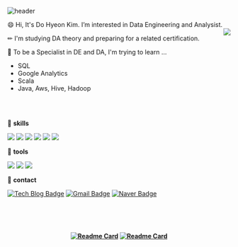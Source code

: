 ![header](https://capsule-render.vercel.app/api?type=waving&color=F9DC3E&height=250&section=header&text=Dohyeon's%20Space&desc=🌈%20Welcome%20to%20Visit%20🌈&descSize=25&descAlignY=50&fontSize=50&fontAlignY=30&fontColor=666666&animation=fadeIn)


😄 Hi, It's Do Hyeon Kim. I’m interested in Data Engineering and Analysist.
<img align='right' src="http://mazassumnida.wtf/api/v2/generate_badge?boj=ehgus2526">

✏ I'm studying DA theory and preparing for a related certification.

🎯 To be a Specialist in DE and DA, I'm trying to learn ...
* SQL
* Google Analytics
* Scala
* Java, Aws, Hive, Hadoop

<br>	
<br/>


💎  **skills** 

<img src="https://img.shields.io/badge/Python-FF5A5F?style=flat-square&logo=Python&logoColor=white"/></a> 
<img src="https://img.shields.io/badge/R-5468FF?style=flat-square&logo=R&logoColor=white"/></a>
<img src="https://img.shields.io/badge/MySQL-4479A1?style=flat-square&logo=MySql&logoColor=white"/></a>
<img src="https://img.shields.io/badge/Oracle-F80000?style=flat-square&logo=Oracle&logoColor=white"/></a>
<img src="https://img.shields.io/badge/Java-FECC00?style=flat-square&logo=Java&logoColor=white"/></a>
<img src="https://img.shields.io/badge/C++-00599C?style=flat-square&logo=C%2B%2B&logoColor=white"/></a>


💎  **tools**

<img src="https://img.shields.io/badge/TensorFlow-FF6F00?style=flat-square&logo=TensorFlow&logoColor=white"/></a> 
<img src="https://img.shields.io/badge/SpyderIDE-40B5A4?style=flat-square&logo=SpyderIDE&logoColor=white"/></a>
<img src="https://img.shields.io/badge/Jupyter-6CADDF?style=flat-square&logo=Jupyter&logoColor=white"/></a>


💎  **contact**

[![Tech Blog Badge](http://img.shields.io/badge/-Tech%20blog-black?style=flat-square&logo=github&link=https://python-lab-201.tistory.com/)](https://python-lab-201.tistory.com/)
[![Gmail Badge](https://img.shields.io/badge/Gmail-d14836?style=flat-square&logo=Gmail&logoColor=white&link=mailto:veronica.kdh@gmail.com)](mailto:veronica.kdh@gmail.com)
[![Naver Badge](https://img.shields.io/badge/Naver-03C75A?style=flat-square&logo=Naver&logoColor=white&link=mailto:dodo_201@naver.com)](mailto:dodo_201@naver.com)
 

<b>
</br> 
<br>	
<br/>



<div align="center"> 
	
[![Readme Card](https://github-readme-stats.vercel.app/api/pin/?username=dohyeonkim2526&repo=ProblemSolving&theme=blueberry)](https://github.com/dohyeonkim2526/ProblemSolving)   [![Readme Card](https://github-readme-stats.vercel.app/api/pin/?username=dohyeonkim2526&repo=ProblemSolving-SQL&theme=blueberry)](https://github.com/dohyeonkim2526/ProblemSolving-SQL)

</div>

 
